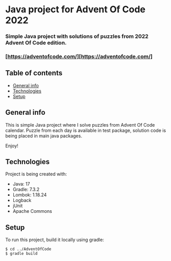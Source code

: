 # Java project for Advent Of Code 2022

### Simple Java project with solutions of puzzles from 2022 Advent Of Code edition.
### [https://adventofcode.com/][https://adventofcode.com/]

## Table of contents
* [General info](#general-info)
* [Technologies](#technologies)
* [Setup](#setup)

## General info
This is simple Java project where I solve puzzles from Advent Of Code calendar.
Puzzle from each day is available in test package, solution code is being placed in main java packages.

Enjoy!

## Technologies
Project is being created with:
* Java: 17
* Gradle: 7.3.2  
* Lombok: 1.18.24
* Logback
* jUnit
* Apache Commons

## Setup
To run this project, build it locally using gradle:

```
$ cd ../AdventOfCode
$ gradle build
```

[https://adventofcode.com/]: https://adventofcode.com/